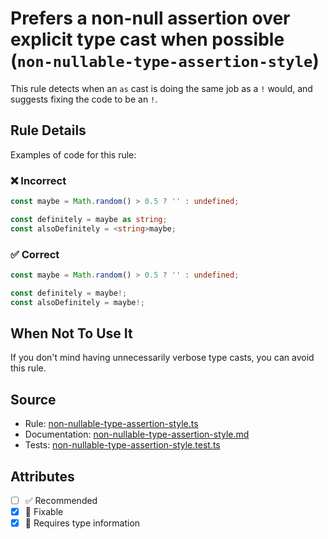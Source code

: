 # Prefers a non-null assertion over explicit type cast when possible (`non-nullable-type-assertion-style`)

This rule detects when an `as` cast is doing the same job as a `!` would, and suggests fixing the code to be an `!`.

## Rule Details

Examples of code for this rule:

<!--tabs-->

### ❌ Incorrect

```ts
const maybe = Math.random() > 0.5 ? '' : undefined;

const definitely = maybe as string;
const alsoDefinitely = <string>maybe;
```

### ✅ Correct

```ts
const maybe = Math.random() > 0.5 ? '' : undefined;

const definitely = maybe!;
const alsoDefinitely = maybe!;
```

## When Not To Use It

If you don't mind having unnecessarily verbose type casts, you can avoid this rule.

## Source

- Rule: [non-nullable-type-assertion-style.ts](https://github.com/typescript-eslint/typescript-eslint/blob/main/packages/eslint-plugin/src/rules/non-nullable-type-assertion-style.ts)
- Documentation: [non-nullable-type-assertion-style.md](https://github.com/typescript-eslint/typescript-eslint/blob/main/packages/eslint-plugin/docs/rules/non-nullable-type-assertion-style.md)
- Tests: [non-nullable-type-assertion-style.test.ts](https://github.com/typescript-eslint/typescript-eslint/blob/main/packages/eslint-plugin/tests/rules/non-nullable-type-assertion-style.test.ts)

## Attributes

- [ ] ✅ Recommended
- [x] 🔧 Fixable
- [x] 💭 Requires type information
